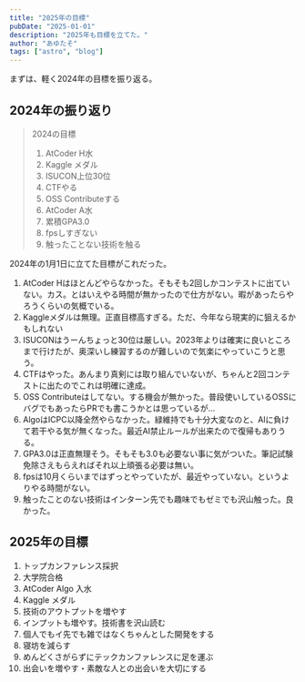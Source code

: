 ```yaml
---
title: "2025年の目標"
pubDate: "2025-01-01"
description: "2025年も目標を立てた。"
author: "あゆたそ"
tags: ["astro", "blog"]
---
```



まずは、軽く2024年の目標を振り返る。

## 2024年の振り返り

> 2024の目標
>1. AtCoder H水
>2. Kaggle メダル
>3. ISUCON上位30位
>4. CTFやる
>5. OSS Contributeする
>6. AtCoder A水
>7. 累積GPA3.0
>8. fpsしすぎない
>9. 触ったことない技術を触る

2024年の1月1日に立てた目標がこれだった。

1. AtCoder Hはほとんどやらなかった。そもそも2回しかコンテストに出ていない。カス。とはいえやる時間が無かったので仕方がない。暇があったらやろうくらいの気概でいる。
2. Kaggleメダルは無理。正直目標高すぎる。ただ、今年なら現実的に狙えるかもしれない
3. ISUCONはうーんちょっと30位は厳しい。2023年よりは確実に良いところまで行けたが、奥深いし練習するのが難しいので気楽にやっていこうと思う。
4. CTFはやった。あんまり真剣には取り組んでいないが、ちゃんと2回コンテストに出たのでこれは明確に達成。
5. OSS Contributeはしてない。する機会が無かった。普段使いしているOSSにバグでもあったらPRでも書こうかとは思っているが...
6. AlgoはICPC以降全然やらなかった。緑維持でも十分大変なのと、AIに負けて若干やる気が無くなった。最近AI禁止ルールが出来たので復帰もありうる。
7. GPA3.0は正直無理そう。そもそも3.0も必要ない事に気がついた。筆記試験免除さえもらえればそれ以上頑張る必要は無い。
8. fpsは10月くらいまではずっとやっていたが、最近やっていない。というよりやる時間がない。
9. 触ったことのない技術はインターン先でも趣味でもゼミでも沢山触った。良かった。

## 2025年の目標

1. トップカンファレンス採択
2. 大学院合格
3. AtCoder Algo 入水
4. Kaggle メダル
5. 技術のアウトプットを増やす
6. インプットも増やす。技術書を沢山読む
7. 個人でもイ先でも雑ではなくちゃんとした開発をする
8. 寝坊を減らす
9. めんどくさがらずにテックカンファレンスに足を運ぶ
10. 出会いを増やす・素敵な人との出会いを大切にする

